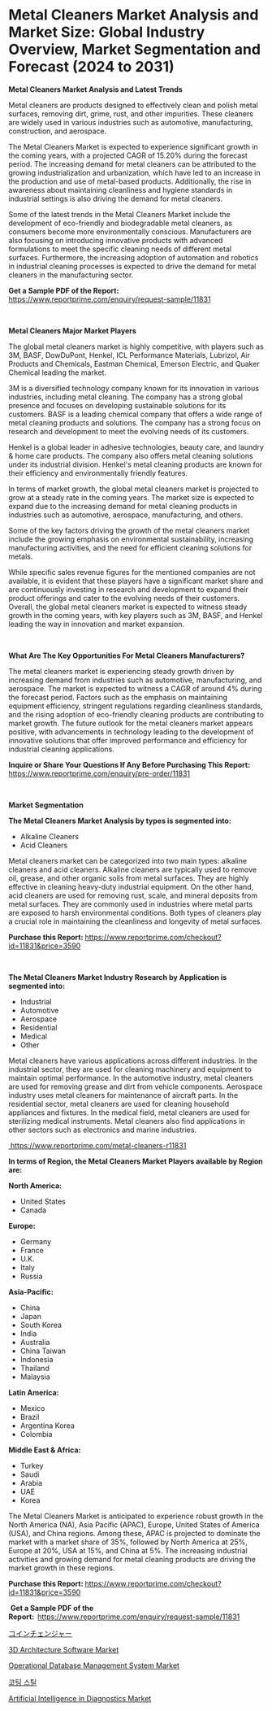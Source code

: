 <p><h1>Metal Cleaners Market Analysis and Market Size: Global Industry Overview, Market Segmentation and Forecast (2024 to 2031)</h1></p><p><strong>Metal Cleaners Market Analysis and Latest Trends</strong></p>
<p><p>Metal cleaners are products designed to effectively clean and polish metal surfaces, removing dirt, grime, rust, and other impurities. These cleaners are widely used in various industries such as automotive, manufacturing, construction, and aerospace.</p><p>The Metal Cleaners Market is expected to experience significant growth in the coming years, with a projected CAGR of 15.20% during the forecast period. The increasing demand for metal cleaners can be attributed to the growing industrialization and urbanization, which have led to an increase in the production and use of metal-based products. Additionally, the rise in awareness about maintaining cleanliness and hygiene standards in industrial settings is also driving the demand for metal cleaners.</p><p>Some of the latest trends in the Metal Cleaners Market include the development of eco-friendly and biodegradable metal cleaners, as consumers become more environmentally conscious. Manufacturers are also focusing on introducing innovative products with advanced formulations to meet the specific cleaning needs of different metal surfaces. Furthermore, the increasing adoption of automation and robotics in industrial cleaning processes is expected to drive the demand for metal cleaners in the manufacturing sector.</p></p>
<p><strong>Get a Sample PDF of the Report:&nbsp;</strong> <a href="https://www.reportprime.com/enquiry/request-sample/11831">https://www.reportprime.com/enquiry/request-sample/11831</a></p>
<p>&nbsp;</p>
<p><strong>Metal Cleaners Major Market Players</strong></p>
<p><p>The global metal cleaners market is highly competitive, with players such as 3M, BASF, DowDuPont, Henkel, ICL Performance Materials, Lubrizol, Air Products and Chemicals, Eastman Chemical, Emerson Electric, and Quaker Chemical leading the market. </p><p>3M is a diversified technology company known for its innovation in various industries, including metal cleaning. The company has a strong global presence and focuses on developing sustainable solutions for its customers. BASF is a leading chemical company that offers a wide range of metal cleaning products and solutions. The company has a strong focus on research and development to meet the evolving needs of its customers.</p><p>Henkel is a global leader in adhesive technologies, beauty care, and laundry & home care products. The company also offers metal cleaning solutions under its industrial division. Henkel's metal cleaning products are known for their efficiency and environmentally friendly features.</p><p>In terms of market growth, the global metal cleaners market is projected to grow at a steady rate in the coming years. The market size is expected to expand due to the increasing demand for metal cleaning products in industries such as automotive, aerospace, manufacturing, and others. </p><p>Some of the key factors driving the growth of the metal cleaners market include the growing emphasis on environmental sustainability, increasing manufacturing activities, and the need for efficient cleaning solutions for metals.</p><p>While specific sales revenue figures for the mentioned companies are not available, it is evident that these players have a significant market share and are continuously investing in research and development to expand their product offerings and cater to the evolving needs of their customers. Overall, the global metal cleaners market is expected to witness steady growth in the coming years, with key players such as 3M, BASF, and Henkel leading the way in innovation and market expansion.</p></p>
<p>&nbsp;</p>
<p><strong>What Are The Key Opportunities For Metal Cleaners Manufacturers?</strong></p>
<p><p>The metal cleaners market is experiencing steady growth driven by increasing demand from industries such as automotive, manufacturing, and aerospace. The market is expected to witness a CAGR of around 4% during the forecast period. Factors such as the emphasis on maintaining equipment efficiency, stringent regulations regarding cleanliness standards, and the rising adoption of eco-friendly cleaning products are contributing to market growth. The future outlook for the metal cleaners market appears positive, with advancements in technology leading to the development of innovative solutions that offer improved performance and efficiency for industrial cleaning applications.</p></p>
<p><strong>Inquire or Share Your Questions If Any Before Purchasing This Report:</strong> <a href="https://www.reportprime.com/enquiry/pre-order/11831">https://www.reportprime.com/enquiry/pre-order/11831</a></p>
<p>&nbsp;</p>
<p><strong>Market Segmentation</strong></p>
<p><strong>The Metal Cleaners Market Analysis by types is segmented into:</strong></p>
<p><ul><li>Alkaline Cleaners</li><li>Acid Cleaners</li></ul></p>
<p><p>Metal cleaners market can be categorized into two main types: alkaline cleaners and acid cleaners. Alkaline cleaners are typically used to remove oil, grease, and other organic soils from metal surfaces. They are highly effective in cleaning heavy-duty industrial equipment. On the other hand, acid cleaners are used for removing rust, scale, and mineral deposits from metal surfaces. They are commonly used in industries where metal parts are exposed to harsh environmental conditions. Both types of cleaners play a crucial role in maintaining the cleanliness and longevity of metal surfaces.</p></p>
<p><strong>Purchase this Report:&nbsp;</strong><a href="https://www.reportprime.com/checkout?id=11831&price=3590">https://www.reportprime.com/checkout?id=11831&price=3590</a></p>
<p>&nbsp;</p>
<p><strong>The Metal Cleaners Market Industry Research by Application is segmented into:</strong></p>
<p><ul><li>Industrial</li><li>Automotive</li><li>Aerospace</li><li>Residential</li><li>Medical</li><li>Other</li></ul></p>
<p><p>Metal cleaners have various applications across different industries. In the industrial sector, they are used for cleaning machinery and equipment to maintain optimal performance. In the automotive industry, metal cleaners are used for removing grease and dirt from vehicle components. Aerospace industry uses metal cleaners for maintenance of aircraft parts. In the residential sector, metal cleaners are used for cleaning household appliances and fixtures. In the medical field, metal cleaners are used for sterilizing medical instruments. Metal cleaners also find applications in other sectors such as electronics and marine industries.</p></p>
<p><a href="https://www.reportprime.com/metal-cleaners-r11831">&nbsp;https://www.reportprime.com/metal-cleaners-r11831</a></p>
<p><strong>In terms of Region, the Metal Cleaners Market Players available by Region are:</strong></p>
<p>
    <p> <strong> North America: </strong>
        <ul>
            <li>United States</li>
            <li>Canada</li>
        </ul>
        </p> 
    <p> <strong> Europe: </strong>
        <ul>
            <li>Germany</li>
            <li>France</li>
            <li>U.K.</li>
            <li>Italy</li>
            <li>Russia</li>
        </ul>
        </p> 
    <p> <strong> Asia-Pacific: </strong>
        <ul>
            <li>China</li>
            <li>Japan</li>
            <li>South Korea</li>
            <li>India</li>
            <li>Australia</li>
            <li>China Taiwan</li>
            <li>Indonesia</li>
            <li>Thailand</li>
            <li>Malaysia</li>
        </ul>
        </p> 
    <p> <strong> Latin America: </strong>
        <ul>
            <li>Mexico</li>
            <li>Brazil</li>
            <li>Argentina Korea</li>
            <li>Colombia</li>
        </ul>
        </p> 
    <p> <strong> Middle East & Africa: </strong>
        <ul>
            <li>Turkey</li>
            <li>Saudi</li>
            <li>Arabia</li>
            <li>UAE</li>
            <li>Korea</li>
        </ul>
    </p>
    </p>
<p><p>The Metal Cleaners Market is anticipated to experience robust growth in the North America (NA), Asia Pacific (APAC), Europe, United States of America (USA), and China regions. Among these, APAC is projected to dominate the market with a market share of 35%, followed by North America at 25%, Europe at 20%, USA at 15%, and China at 5%. The increasing industrial activities and growing demand for metal cleaning products are driving the market growth in these regions.</p></p>
<p><strong>Purchase this Report: </strong><a href="https://www.reportprime.com/checkout?id=11831&price=3590">https://www.reportprime.com/checkout?id=11831&price=3590</a></p>
<p>&nbsp;<strong>Get a Sample PDF of the Report:&nbsp;&nbsp;</strong><a href="https://www.reportprime.com/enquiry/request-sample/11831">https://www.reportprime.com/enquiry/request-sample/11831</a></p>
<p><strong></strong></p>
<p><p><a href="https://medium.com/@kaiyohnson76845/%E5%B8%82%E5%A0%B4%E4%BA%88%E6%B8%AC-%E3%82%B0%E3%83%AD%E3%83%BC%E3%83%90%E3%83%AB%E5%B0%8F%E9%8A%AD%E4%BA%A4%E6%8F%9B%E6%A9%9F%E3%81%AE%E3%83%88%E3%83%AC%E3%83%B3%E3%83%89%E3%81%A8%E5%BD%B1%E9%9F%BF%E5%88%86%E6%9E%90-2024%E5%B9%B4-2031%E5%B9%B4-%E5%BF%9C%E7%94%A8-%E8%87%AA%E8%B2%A9%E6%A9%9F%E4%BC%91%E6%86%A9%E5%AE%A4-%E5%A4%A7%E5%AD%A6%E5%AF%AE-%E3%83%9B%E3%83%86%E3%83%AB-%E3%83%AC%E3%82%B9%E3%83%88%E3%83%A9%E3%83%B3-%E3%83%A9%E3%83%B3%E3%83%89%E3%83%AA%E3%83%BC%E3%82%B7%E3%83%A7%E3%83%83%E3%83%97-%E3%81%9D%E3%81%AE%E4%BB%96-%E3%81%8A%E3%82%88%E3%81%B3%E3%82%BF%E3%82%A4%E3%83%97-%E3%83%95%E3%83%AD%E3%83%B3%E3%83%88%E3%83%AD%E3%83%BC%E3%83%89%E5%B0%8F%E9%8A%AD%E4%BA%A4%E6%8F%9B%E6%A9%9F-%E3%83%AA%E3%82%A2%E3%83%AD%E3%83%BC-2f75e3006df7">コインチェンジャー</a></p><p><a href="https://www.linkedin.com/pulse/global-3d-architecture-software-market-product-type-application-mrwxc">3D Architecture Software Market</a></p><p><a href="https://www.linkedin.com/pulse/operational-database-management-system-market-segmentation-74zec">Operational Database Management System Market</a></p><p><a href="https://medium.com/@faturrohman898_86134/%EB%8F%84%EA%B8%88%EA%B0%95%EC%B2%A0-%EC%8B%9C%EC%9E%A5-%EA%B7%9C%EB%AA%A8-%EC%A0%90%EC%9C%A0%EC%9C%A8-%EB%B0%8F-%ED%8A%B8%EB%A0%8C%EB%93%9C-%EB%B6%84%EC%84%9D-%EB%B3%B4%EA%B3%A0%EC%84%9C%EB%8A%94-%EC%A0%9C%ED%92%88-polyester-fluoropolymer-siliconized-polyester-plastisol-%EB%B3%84%EB%A1%9C-%EB%82%98%EB%88%84%EC%96%B4%EC%A7%80%EB%A9%B0-a8630a1d1810">코팅 스틸</a></p><p><a href="https://issuu.com/reportprime-2/docs/artificial-intelligence-in-diagnostics-market-size">Artificial Intelligence in Diagnostics Market</a></p></p>